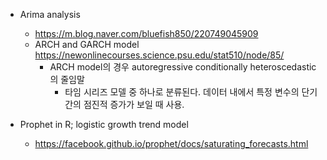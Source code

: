 
+ Arima analysis
  + https://m.blog.naver.com/bluefish850/220749045909
  + ARCH and GARCH model https://newonlinecourses.science.psu.edu/stat510/node/85/
    + ARCH model의 경우 autoregressive conditionally heteroscedastic의 줄임말
       + 타임 시리즈 모델 중 하나로 분류된다. 데이터 내에서 특정 변수의 단기간의 점진적 증가가 보일 때 사용. 
 
+ Prophet in R; logistic growth trend model 
  + https://facebook.github.io/prophet/docs/saturating_forecasts.html
